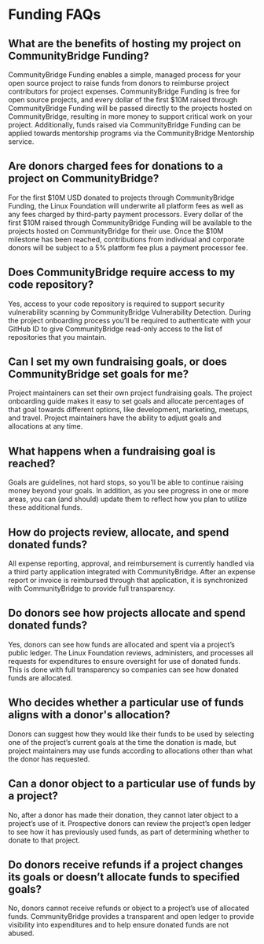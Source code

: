 # Funding FAQs

## What are the benefits of hosting my project on CommunityBridge Funding? <a id="FundingFAQs-WhatarethebenefitsofhostingmyprojectonCommunityBridgeFunding?"></a>

CommunityBridge Funding enables a simple, managed process for your open source project to raise funds from donors to reimburse project contributors for project expenses. CommunityBridge Funding is free for open source projects, and every dollar of the first $10M raised through CommunityBridge Funding will be passed directly to the projects hosted on CommunityBridge, resulting in more money to support critical work on your project. Additionally, funds raised via CommunityBridge Funding can be applied towards mentorship programs via the CommunityBridge Mentorship service.

## Are donors charged fees for donations to a project on CommunityBridge? <a id="FundingFAQs-AredonorschargedfeesfordonationstoaprojectonCommunityBridge?"></a>

For the first $10M USD donated to projects through CommunityBridge Funding, the Linux Foundation will underwrite all platform fees as well as any fees charged by third-party payment processors. Every dollar of the first $10M raised through CommunityBridge Funding will be available to the projects hosted on CommunityBridge for their use. Once the $10M milestone has been reached, contributions from individual and corporate donors will be subject to a 5% platform fee plus a payment processor fee. 

## Does CommunityBridge require access to my code repository? <a id="FundingFAQs-DoesCommunityBridgerequireaccesstomycoderepository?"></a>

Yes, access to your code repository is required to support security vulnerability scanning by CommunityBridge Vulnerability Detection. During the project onboarding process you’ll be required to authenticate with your GitHub ID to give CommunityBridge read-only access to the list of repositories that you maintain.

## Can I set my own fundraising goals, or does CommunityBridge set goals for me? <a id="FundingFAQs-CanIsetmyownfundraisinggoals,ordoesCommunityBridgesetgoalsforme?"></a>

Project maintainers can set their own project fundraising goals. The project onboarding guide makes it easy to set goals and allocate percentages of that goal towards different options, like development, marketing, meetups, and travel. Project maintainers have the ability to adjust goals and allocations at any time.

## What happens when a fundraising goal is reached? <a id="FundingFAQs-Whathappenswhenafundraisinggoalisreached?"></a>

Goals are guidelines, not hard stops, so you’ll be able to continue raising money beyond your goals. In addition, as you see progress in one or more areas, you can \(and should\) update them to reflect how you plan to utilize these additional funds.

## How do projects review, allocate, and spend donated funds? <a id="FundingFAQs-Howdoprojectsreview,allocate,andspenddonatedfunds?"></a>

All expense reporting, approval, and reimbursement is currently handled via a third party application integrated with CommunityBridge. After an expense report or invoice is reimbursed through that application, it is synchronized with CommunityBridge to provide full transparency.

## Do donors see how projects allocate and spend donated funds? <a id="FundingFAQs-Dodonorsseehowprojectsallocateandspenddonatedfunds?"></a>

Yes, donors can see how funds are allocated and spent via a project’s public ledger. The Linux Foundation reviews, administers, and processes all requests for expenditures to ensure oversight for use of donated funds. This is done with full transparency so companies can see how donated funds are allocated.

## Who decides whether a particular use of funds aligns with a donor's allocation? <a id="FundingFAQs-Whodecideswhetheraparticularuseoffundsalignswithadonor&apos;sallocation?"></a>

Donors can suggest how they would like their funds to be used by selecting one of the project’s current goals at the time the donation is made, but project maintainers may use funds according to allocations other than what the donor has requested.

## Can a donor object to a particular use of funds by a project? <a id="FundingFAQs-Canadonorobjecttoaparticularuseoffundsbyaproject?"></a>

No, after a donor has made their donation, they cannot later object to a project’s use of it. Prospective donors can review the project’s open ledger to see how it has previously used funds, as part of determining whether to donate to that project.

## Do donors receive refunds if a project changes its goals or doesn’t allocate funds to specified goals? <a id="FundingFAQs-Dodonorsreceiverefundsifaprojectchangesitsgoalsordoesn&#x2019;tallocatefundstospecifiedgoals?"></a>

No, donors cannot receive refunds or object to a project’s use of allocated funds. CommunityBridge provides a transparent and open ledger to provide visibility into expenditures and to help ensure donated funds are not abused.


